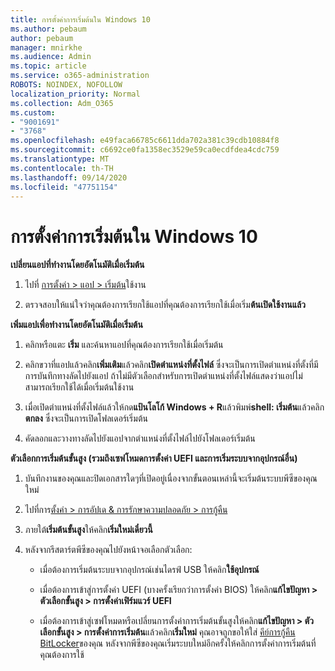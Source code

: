 ```yaml
---
title: การตั้งค่าการเริ่มต้นใน Windows 10
ms.author: pebaum
author: pebaum
manager: mnirkhe
ms.audience: Admin
ms.topic: article
ms.service: o365-administration
ROBOTS: NOINDEX, NOFOLLOW
localization_priority: Normal
ms.collection: Adm_O365
ms.custom:
- "9001691"
- "3768"
ms.openlocfilehash: e49faca66785c6611dda702a381c39cdb10884f8
ms.sourcegitcommit: c6692ce0fa1358ec3529e59ca0ecdfdea4cdc759
ms.translationtype: MT
ms.contentlocale: th-TH
ms.lasthandoff: 09/14/2020
ms.locfileid: "47751154"
---
```

# <a name="startup-settings-in-windows-10"></a>การตั้งค่าการเริ่มต้นใน Windows 10

**เปลี่ยนแอปที่ทำงานโดยอัตโนมัติเมื่อเริ่มต้น**

1. ไปที่ [การตั้งค่า > แอป > เริ่มต้น](ms-settings:startupapps?activationSource=GetHelp)ใช้งาน

2. ตรวจสอบให้แน่ใจว่าคุณต้องการเรียกใช้แอปที่คุณต้องการเรียกใช้เมื่อเริ่ม**ต้นเปิดใช้งานแล้ว**

**เพิ่มแอปเพื่อทำงานโดยอัตโนมัติเมื่อเริ่มต้น**

1. คลิกหรือแตะ **เริ่ม** และค้นหาแอปที่คุณต้องการเรียกใช้เมื่อเริ่มต้น

2. คลิกขวาที่แอปแล้วคลิก**เพิ่มเติม**แล้วคลิก**เปิดตำแหน่งที่ตั้งไฟล์** ซึ่งจะเป็นการเปิดตำแหน่งที่ตั้งที่มีการบันทึกทางลัดไปยังแอป ถ้าไม่มีตัวเลือกสำหรับการเปิดตำแหน่งที่ตั้งไฟล์แสดงว่าแอปไม่สามารถเรียกใช้ได้เมื่อเริ่มต้นใช้งาน

3. เมื่อเปิดตำแหน่งที่ตั้งไฟล์แล้วให้กด**แป้นโลโก้ Windows + R**แล้วพิมพ์**shell: เริ่มต้น**แล้วคลิก**ตกลง** ซึ่งจะเป็นการเปิดโฟลเดอร์เริ่มต้น

4. คัดลอกและวางทางลัดไปยังแอปจากตำแหน่งที่ตั้งไฟล์ไปยังโฟลเดอร์เริ่มต้น

**ตัวเลือกการเริ่มต้นขั้นสูง (รวมถึงเซฟโหมดการตั้งค่า UEFI และการเริ่มระบบจากอุปกรณ์อื่น)**

1. บันทึกงานของคุณและปิดเอกสารใดๆที่เปิดอยู่เนื่องจากขั้นตอนเหล่านี้จะเริ่มต้นระบบพีซีของคุณใหม่

2. ไปที่การ[ตั้งค่า > การอัปเด & การรักษาความปลอดภัย > การกู้คืน](ms-settings:recovery?activationSource=GetHelp)

3. ภายใต้**เริ่มต้นขั้นสูง**ให้คลิก**เริ่มใหม่เดี๋ยวนี้** 

4. หลังจากรีสตาร์ตพีซีของคุณไปยังหน้าจอเลือกตัวเลือก:

    - เมื่อต้องการเริ่มต้นระบบจากอุปกรณ์เช่นไดรฟ์ USB ให้คลิก**ใช้อุปกรณ์**

    - เมื่อต้องการเข้าสู่การตั้งค่า UEFI (บางครั้งเรียกว่าการตั้งค่า BIOS) ให้คลิก**แก้ไขปัญหา > ตัวเลือกขั้นสูง > การตั้งค่าเฟิร์มแวร์ UEFI** 

    - เมื่อต้องการเข้าสู่เซฟโหมดหรือเปลี่ยนการตั้งค่าการเริ่มต้นขั้นสูงให้คลิก**แก้ไขปัญหา > ตัวเลือกขั้นสูง > การตั้งค่าการเริ่มต้น**แล้วคลิก**เริ่มใหม่** คุณอาจถูกขอให้ใส่ [คีย์การกู้คืน BitLocker](https://support.microsoft.com/help/4026181/windows-10-find-my-bitlocker-recovery-key)ของคุณ หลังจากพีซีของคุณเริ่มระบบใหม่อีกครั้งให้คลิกการตั้งค่าการเริ่มต้นที่คุณต้องการใช้